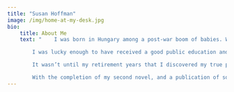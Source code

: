 ```yaml
---
title: "Susan Hoffman"
image: /img/home-at-my-desk.jpg
bio:
    title: About Me
    text: "    I was born in Hungary among a post-war boom of babies. We boomers were cherished as the hope of a future that promised peace and prosperity. After the war, Hungary was assigned to the eastern bloc of countries under Soviet rule and it wasn’t long before Hungarians rebelled and a wave of immigration landed me in Canada.

        I was lucky enough to have received a good public education and the freedom to become anything I wanted to be. Unfortunately this open-ended potential was too broad to lock me onto any specific path and I spent my twenties trying to ‘find myself’.  I dabbled in art and aesthetics, in design and sales. Finally I dubbed myself an art consultant and built a small business doing corporate and commercial art sales. Apparently this was my calling until my daughter was born, and then what called me was motherhood. 

        It wasn’t until my retirement years that I discovered my true passion ‒ writing. I embraced this pursuit whole heartedly and enrolled at the University of Toronto and went on to earn my Certificate in Creative Writing. My first amateurish attempt at a novel sits securely locked in an archive and serves as a lesson in what not to do as a writer.

        With the completion of my second novel, and a publication of some of my early short stories, I can legitimately call myself a writer."
---
```


